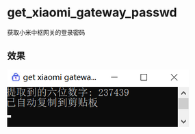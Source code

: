 # get_xiaomi_gateway_passwd
获取小米中枢网关的登录密码

## 效果
![举例](https://github.com/Derstood/get_xiaomi_gateway_passwd/blob/main/example.png)
